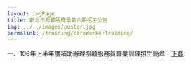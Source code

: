 ```yaml
---
layout: imgPage
title: 新北市照顧服務員第八期招生公告
img: ../../images/poster.jpg
permalink: /training/careWorkerTraining/
---
```


一、106年上半年度補助辦理照顧服務員職業訓練招生簡章 - [下載](/static_files/doc/106年度照顧服務員職前訓練招生簡章-慈雲慈善.docx)
